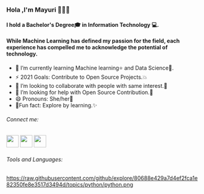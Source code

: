 ### Hola ,I'm Mayuri 👩🏾‍💻 

#### I hold a Bachelor's Degree:mortar_board: in Information Technology :computer:.
#### While Machine Learning has defined my passion for the field, each experience has compelled me to acknowledge the potential of technology.

- 🌱 I’m currently learning Machine learning:star: and Data Science:star2:.
- ⚡ 2021 Goals: Contribute to Open Source Projects.:boom:
- 👯 I’m looking to collaborate with people with same interest.:information_desk_person:
- :two_women_holding_hands: I’m looking for help with Open Source Contribution.:two_men_holding_hands:
- 😄 Pronouns: She/her:raising_hand:
- :dizzy:Fun fact: Explore by learning.:sparkles:

###### Connect me:
<img height="32" width="32" src="https://cdn.jsdelivr.net/npm/simple-icons@v4/icons/[instagram].svg" />
<img height="32" width="32" src="https://cdn.jsdelivr.net/npm/simple-icons@v4/icons/[linkedin].svg" />
<img height="32" width="32" src="https://cdn.jsdelivr.net/npm/simple-icons@v4/icons/[twitter].svg" />

###### Tools and Languages:
<https://raw.githubusercontent.com/github/explore/80688e429a7d4ef2fca1e82350fe8e3517d3494d/topics/python/python.png>
